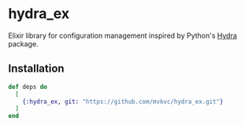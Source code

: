 # hydra_ex

Elixir library for configuration management inspired by Python's [Hydra](https://github.com/facebookresearch/hydra) package.

## Installation

```elixir
def deps do
  [
    {:hydra_ex, git: "https://github.com/mvkvc/hydra_ex.git"}
  ]
end
```
